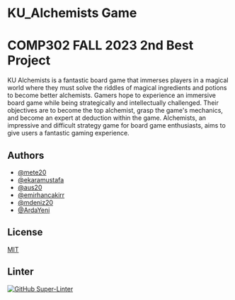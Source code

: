 # KU_Alchemists Game
# COMP302 FALL 2023 2nd Best Project

KU Alchemists is a fantastic board game that immerses players in a magical world
where they must solve the riddles of magical ingredients and potions to become better
alchemists. Gamers hope to experience an immersive board game while being
strategically and intellectually challenged. Their objectives are to become the top
alchemist, grasp the game's mechanics, and become an expert at deduction within the
game. Alchemists, an impressive and difficult strategy game for board game
enthusiasts, aims to give users a fantastic gaming experience.


## Authors

- [@mete20](https://www.github.com/mete20)
- [@ekaramustafa](https://www.github.com/ekaramustafa)
- [@aus20](https://www.github.com/aus20)
- [@emirhancakirr](https://www.github.com/emirhancakirr)
- [@mdeniz20](https://www.github.com/mdeniz20)
- [@ArdaYeni](https://www.github.com/ArdaYeni)



## License

[MIT](https://choosealicense.com/licenses/mit/)

## Linter

[![GitHub Super-Linter](https://github.com/KU-Comp302-CizikCizik/KU_Alchemists/actions/workflows/super-linter.yml/badge.svg)](https://github.com/marketplace/actions/super-linter)
